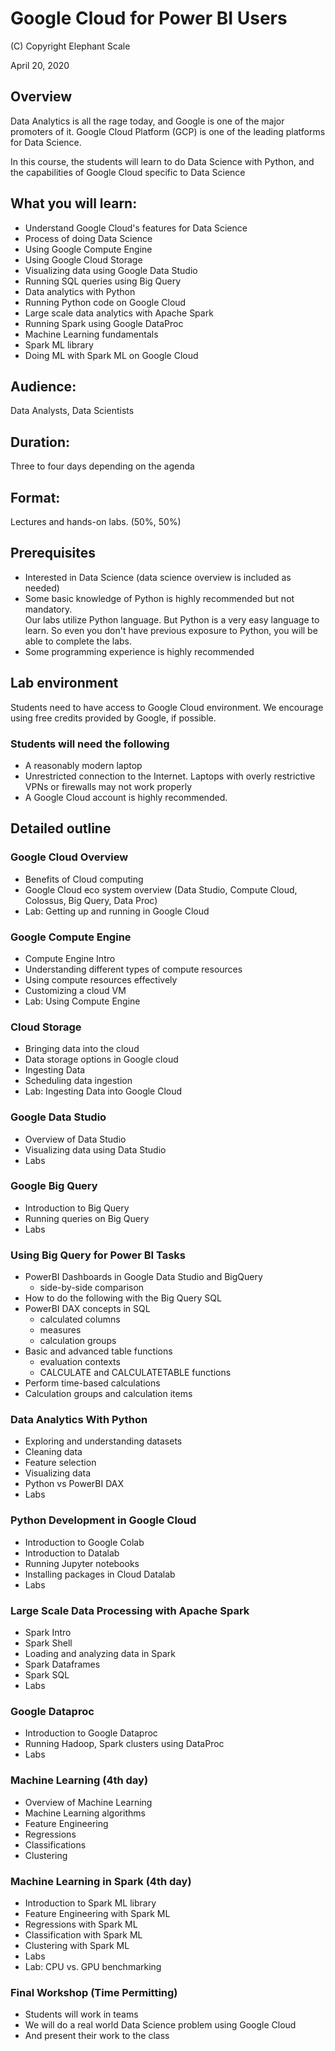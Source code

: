 # Google Cloud for Power BI Users
(C) Copyright Elephant Scale

April 20, 2020

## Overview
Data Analytics is all the rage today, and Google is one of the major promoters of it. Google Cloud Platform (GCP) is one of the leading platforms for Data Science.

In this course, the students will learn to do Data Science with Python,  and the capabilities of Google Cloud specific to Data Science

## What you will learn:
* Understand Google Cloud's features for Data Science
* Process of doing Data Science
* Using Google Compute Engine
* Using Google Cloud Storage
* Visualizing data using Google Data Studio
* Running SQL queries using Big Query
* Data analytics with Python
* Running Python code on Google Cloud
* Large scale data analytics with Apache Spark
* Running Spark using Google DataProc
* Machine Learning fundamentals
* Spark ML library
* Doing ML with Spark ML on Google Cloud

## Audience:
Data Analysts, Data Scientists

## Duration:
Three to four days depending on the agenda

## Format:
Lectures and hands-on labs. (50%, 50%)

## Prerequisites
* Interested in Data Science (data science overview is included as needed)
* Some basic knowledge of Python is highly recommended but not mandatory.  
  Our labs utilize Python language.  But Python is a very easy language to learn. So even you don't have previous exposure to Python, you will be able to complete the labs.
* Some programming experience is highly recommended

## Lab environment
Students need to have access to Google Cloud environment.  We encourage using free credits provided by Google, if possible.

### Students will need the following
* A reasonably modern laptop
* Unrestricted connection to the Internet.  Laptops with overly restrictive VPNs or firewalls may not work properly
* A Google Cloud account is highly recommended.


## Detailed outline

### Google Cloud Overview
* Benefits of Cloud computing
* Google Cloud eco system overview (Data Studio, Compute Cloud, Colossus, Big Query, Data Proc)
* Lab: Getting up and running in Google Cloud

### Google Compute Engine
* Compute Engine Intro
* Understanding different types of compute resources
* Using compute resources effectively
* Customizing a cloud VM
* Lab: Using Compute Engine

### Cloud Storage
* Bringing data into the cloud
* Data storage options in Google cloud
* Ingesting Data
* Scheduling data ingestion
* Lab: Ingesting Data into Google Cloud

### Google Data Studio
* Overview of Data Studio
* Visualizing data using Data Studio
* Labs

### Google Big Query
* Introduction to Big Query
* Running queries on Big Query
* Labs

### Using Big Query for Power BI Tasks

* PowerBI Dashboards in Google Data Studio and BigQuery
    - side-by-side comparison
* How to do the following with the Big Query SQL
* PowerBI DAX concepts in SQL
    - calculated columns
    - measures
    - calculation groups
* Basic and advanced table functions
    - evaluation contexts
    - CALCULATE and CALCULATETABLE functions
* Perform time-based calculations
* Calculation groups and calculation items

### Data Analytics With Python
* Exploring and understanding datasets
* Cleaning data
* Feature selection
* Visualizing data
* Python vs PowerBI DAX
* Labs

### Python Development in Google Cloud
* Introduction to Google Colab
* Introduction to Datalab
* Running Jupyter notebooks
* Installing packages in Cloud Datalab
* Labs

### Large Scale Data Processing with Apache Spark
* Spark Intro
* Spark Shell
* Loading and analyzing data in Spark
* Spark Dataframes
* Spark SQL
* Labs

### Google Dataproc
* Introduction to Google Dataproc
* Running Hadoop, Spark clusters using DataProc
* Labs

### Machine Learning (4th day)
* Overview of Machine Learning
* Machine Learning algorithms
* Feature Engineering
* Regressions
* Classifications
* Clustering

### Machine Learning in Spark (4th day)
* Introduction to Spark ML library
* Feature Engineering with Spark ML
* Regressions with Spark ML
* Classification with Spark ML
* Clustering with Spark ML
* Labs
* Lab: CPU vs. GPU benchmarking

### Final Workshop (Time Permitting)    
* Students will work in teams
* We will do a real world Data Science problem using Google Cloud
* And present their work to the class
